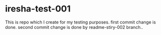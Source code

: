 # iresha-test-001
This is repo which I create for my testing purposes.
first commit change is done.
second commit change is done by readme-stiry-002 branch..
